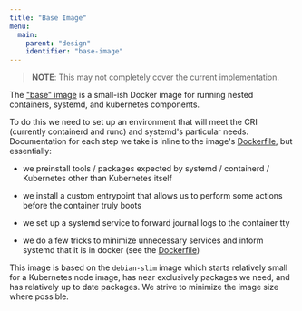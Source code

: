 ```yaml
---
title: "Base Image"
menu:
  main:
    parent: "design"
    identifier: "base-image"
---
```


> **NOTE**: This may not completely cover the current implementation.

The ["base" image][base image] is a small-ish Docker image for running
nested containers, systemd, and kubernetes components.

To do this we need to set up an environment that will meet the CRI 
(currently containerd and runc) and systemd's particular needs. Documentation for each
step we take is inline to the image's [Dockerfile][dockerfile],
but essentially:

- we preinstall tools / packages expected by systemd / containerd / Kubernetes other
than Kubernetes itself

- we install a custom entrypoint that allows us to perform some actions before
the container truly boots

- we set up a systemd service to forward journal logs to the container tty

- we do a few tricks to minimize unnecessary services and inform systemd that it
is in docker (see the [Dockerfile][dockerfile])

This image is based on the `debian-slim` image which starts relatively small for
a Kubernetes node image, has near exclusively packages we need, and has
relatively up to date packages.
We strive to minimize the image size where possible.

[base image]: https://https://github.com/nholuongut/kind/images/base
[dockerfile]: https://https://github.com/nholuongut/kind/images/base/Dockerfile
